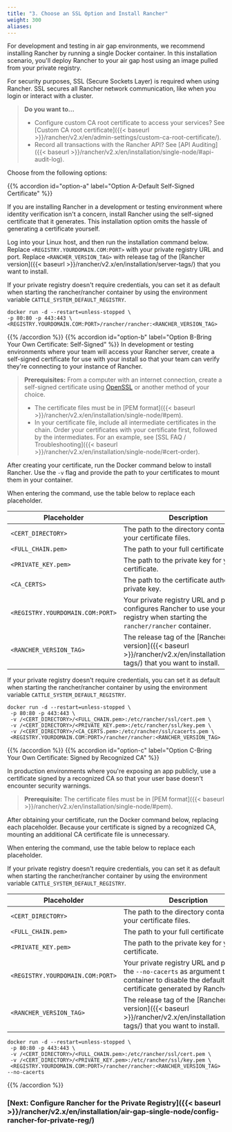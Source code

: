 ```yaml
---
title: "3. Choose an SSL Option and Install Rancher"
weight: 300
aliases:
---
```


For development and testing in air gap environments, we recommend installing Rancher by running a single Docker container. In this installation scenario, you'll deploy Rancher to your air gap host using an image pulled from your private registry.

For security purposes, SSL (Secure Sockets Layer) is required when using Rancher. SSL secures all Rancher network communication, like when you login or interact with a cluster.

>**Do you want to...**
>
>- Configure custom CA root certificate to access your services? See [Custom CA root certificate]({{< baseurl >}}/rancher/v2.x/en/admin-settings/custom-ca-root-certificate/).
>- Record all transactions with the Rancher API? See [API Auditing]({{< baseurl >}}/rancher/v2.x/en/installation/single-node/#api-audit-log).

Choose from the following options:

{{% accordion id="option-a" label="Option A-Default Self-Signed Certificate" %}}

If you are installing Rancher in a development or testing environment where identity verification isn't a concern, install Rancher using the self-signed certificate that it generates. This installation option omits the hassle of generating a certificate yourself.

Log into your Linux host, and then run the installation command below. Replace `<REGISTRY.YOURDOMAIN.COM:PORT>` with your private registry URL and port. Replace `<RANCHER_VERSION_TAG>` with release tag of the [Rancher version]({{< baseurl >}}/rancher/v2.x/en/installation/server-tags/) that you want to install.

If your private registry doesn't require credentials, you can set it as default when starting the rancher/rancher container by using the environment variable `CATTLE_SYSTEM_DEFAULT_REGISTRY`.

    docker run -d --restart=unless-stopped \
    -p 80:80 -p 443:443 \
    <REGISTRY.YOURDOMAIN.COM:PORT>/rancher/rancher:<RANCHER_VERSION_TAG>

{{% /accordion %}}
{{% accordion id="option-b" label="Option B-Bring Your Own Certificate: Self-Signed" %}}
In development or testing environments where your team will access your Rancher server, create a self-signed certificate for use with your install so that your team can verify they're connecting to your instance of Rancher.

>**Prerequisites:**
>From a computer with an internet connection, create a self-signed certificate using [OpenSSL](https://www.openssl.org/) or another method of your choice.
>
>- The certificate files must be in [PEM format]({{< baseurl >}}/rancher/v2.x/en/installation/single-node/#pem).
>- In your certificate file, include all intermediate certificates in the chain. Order your certificates with your certificate first, followed by the intermediates. For an example, see [SSL FAQ / Troubleshooting]({{< baseurl >}}/rancher/v2.x/en/installation/single-node/#cert-order).

After creating your certificate, run the Docker command below to install Rancher. Use the `-v` flag and provide the path to your certificates to mount them in your container.

When entering the command, use the table below to replace each placeholder.

Placeholder | Description
------------|-------------
`<CERT_DIRECTORY>` | The path to the directory containing your certificate files.
`<FULL_CHAIN.pem>` | The path to your full certificate chain.
`<PRIVATE_KEY.pem>` | The path to the private key for your certificate.
`<CA_CERTS>` | The path to the certificate authority's private key.
`<REGISTRY.YOURDOMAIN.COM:PORT>` | Your private registry URL and port. This configures Rancher to use your private registry when starting the `rancher/rancher` container.
`<RANCHER_VERSION_TAG>` | The release tag of the [Rancher version]({{< baseurl >}}/rancher/v2.x/en/installation/server-tags/) that you want to install.

If your private registry doesn't require credentials, you can set it as default when starting the rancher/rancher container by using the environment variable `CATTLE_SYSTEM_DEFAULT_REGISTRY`.

```
docker run -d --restart=unless-stopped \
 -p 80:80 -p 443:443 \
 -v /<CERT_DIRECTORY>/<FULL_CHAIN.pem>:/etc/rancher/ssl/cert.pem \
 -v /<CERT_DIRECTORY>/<PRIVATE_KEY.pem>:/etc/rancher/ssl/key.pem \
 -v /<CERT_DIRECTORY>/<CA_CERTS.pem>:/etc/rancher/ssl/cacerts.pem \
 <REGISTRY.YOURDOMAIN.COM:PORT>/rancher/rancher:<RANCHER_VERSION_TAG>
```


{{% /accordion %}}
{{% accordion id="option-c" label="Option C-Bring Your Own Certificate: Signed by Recognized CA" %}}

In production environments where you're exposing an app publicly, use a certificate signed by a recognized CA so that your user base doesn't encounter security warnings.

>**Prerequisite:** The certificate files must be in [PEM format]({{< baseurl >}}/rancher/v2.x/en/installation/single-node/#pem).

After obtaining your certificate, run the Docker command below, replacing each placeholder. Because your certificate is signed by a recognized CA, mounting an additional CA certificate file is unnecessary.

When entering the command, use the table below to replace each placeholder.

If your private registry doesn't require credentials, you can set it as default when starting the rancher/rancher container by using the environment variable `CATTLE_SYSTEM_DEFAULT_REGISTRY`.

Placeholder | Description
------------|-------------
`<CERT_DIRECTORY>` | The path to the directory containing your certificate files.
`<FULL_CHAIN.pem>` | The path to your full certificate chain.
`<PRIVATE_KEY.pem>` | The path to the private key for your certificate.
`<REGISTRY.YOURDOMAIN.COM:PORT>` | Your private registry URL and port. Use the `--no-cacerts` as argument to the container to disable the default CA certificate generated by Rancher.
`<RANCHER_VERSION_TAG>` | The release tag of the [Rancher version]({{< baseurl >}}/rancher/v2.x/en/installation/server-tags/) that you want to install.


```
docker run -d --restart=unless-stopped \
 -p 80:80 -p 443:443 \
 -v /<CERT_DIRECTORY>/<FULL_CHAIN.pem>:/etc/rancher/ssl/cert.pem \
 -v /<CERT_DIRECTORY>/<PRIVATE_KEY.pem>:/etc/rancher/ssl/key.pem \
 <REGISTRY.YOURDOMAIN.COM:PORT>/rancher/rancher:<RANCHER_VERSION_TAG> --no-cacerts
```

{{% /accordion %}}

### [Next: Configure Rancher for the Private Registry]({{< baseurl >}}/rancher/v2.x/en/installation/air-gap-single-node/config-rancher-for-private-reg/)
